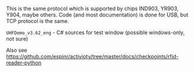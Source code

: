 This is the same protocol which is supported by chips IND903, YR903, Y904, maybe others.
Code (and most documentation) is done for USB, but TCP protocol is the same.

`UHFDemo_v3.62_eng` - C# sources for test window (possible windows-only, not sure)

Also see https://github.com/espinr/activioty/tree/master/docs/checkpoints/rfid-reader-python 
